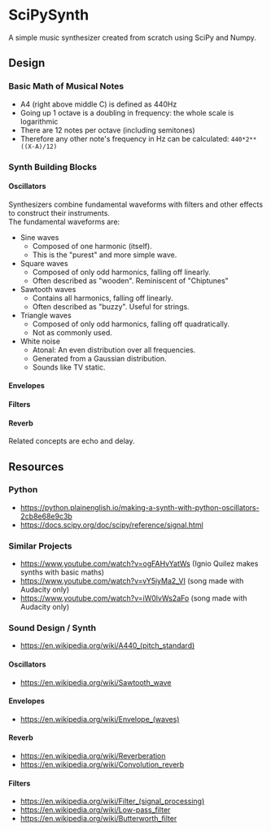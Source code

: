 # SciPySynth
A simple music synthesizer created from scratch using SciPy and Numpy.

## Design
### Basic Math of Musical Notes
- A4 (right above middle C) is defined as 440Hz
- Going up 1 octave is a doubling in frequency: the whole scale is logarithmic
- There are 12 notes per octave (including semitones)
- Therefore any other note's frequency in Hz can be calculated: `440*2**((X-A)/12)`

### Synth Building Blocks
#### Oscillators
Synthesizers combine fundamental waveforms with filters and other effects to construct their instruments.  
The fundamental waveforms are:
- Sine waves
	- Composed of one harmonic (itself).
	- This is the "purest" and more simple wave.
- Square waves
	- Composed of only odd harmonics, falling off linearly.
	- Often described as "wooden". Reminiscent of "Chiptunes"
- Sawtooth waves
	- Contains all harmonics, falling off linearly.
	- Often described as "buzzy". Useful for strings.
- Triangle waves
	- Composed of only odd harmonics, falling off quadratically.
	- Not as commonly used.
- White noise
	- Atonal: An even distribution over all frequencies.
	- Generated from a Gaussian distribution.
	- Sounds like TV static.

#### Envelopes

#### Filters

#### Reverb
Related concepts are echo and delay.

## Resources
### Python
- https://python.plainenglish.io/making-a-synth-with-python-oscillators-2cb8e68e9c3b
- https://docs.scipy.org/doc/scipy/reference/signal.html

### Similar Projects
- https://www.youtube.com/watch?v=ogFAHvYatWs (Ignio Quilez makes synths with basic maths)
- https://www.youtube.com/watch?v=vY5iyMa2_VI (song made with Audacity only)
- https://www.youtube.com/watch?v=iW0lvWs2aFo (song made with Audacity only)

### Sound Design / Synth
- https://en.wikipedia.org/wiki/A440_(pitch_standard)
#### Oscillators
- https://en.wikipedia.org/wiki/Sawtooth_wave
#### Envelopes
- https://en.wikipedia.org/wiki/Envelope_(waves)
#### Reverb
- https://en.wikipedia.org/wiki/Reverberation
- https://en.wikipedia.org/wiki/Convolution_reverb
#### Filters
- https://en.wikipedia.org/wiki/Filter_(signal_processing)
- https://en.wikipedia.org/wiki/Low-pass_filter
- https://en.wikipedia.org/wiki/Butterworth_filter
